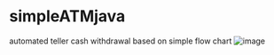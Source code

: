# simpleATMjava
automated teller cash withdrawal based on simple flow chart
![image](https://user-images.githubusercontent.com/46786005/190096905-2ebd3356-ce1f-49d5-a002-f0d3d4ecf95f.png)
